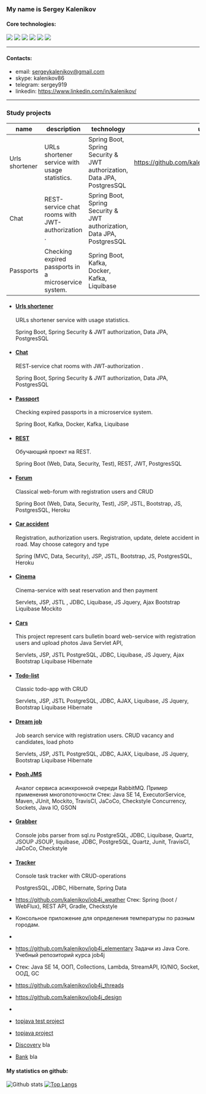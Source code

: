 ### My name is Sergey Kalenikov

#### Core technologies:

![](https://img.shields.io/badge/java-%3E%3D%208%20-orange) ![](https://img.shields.io/badge/Spring-%3E%3D%205.0-brightgreen) ![](https://img.shields.io/badge/maven-3-green) ![](https://img.shields.io/badge/postgres-8-blue) ![](https://img.shields.io/badge/Hibernate-%3E%3D%205.0-yellowgreen) ![](https://img.shields.io/badge/Travis-CI-brightgreen)

---

#### Contacts:

* email: sergeykalenikov@gmail.com
* skype: kalenikov86
* telegram: sergey919
* linkedin: https://www.linkedin.com/in/kalenikov/

---

### Study projects

| name           | description                                          | technology                                                              | url                                             |   |
|----------------|------------------------------------------------------|-------------------------------------------------------------------------|-------------------------------------------------|---|
| Urls shortener | URLs shortener service with usage statistics.        | Spring Boot, Spring Security & JWT authorization, Data JPA, PostgresSQL | https://github.com/kalenikov/job4j_url_shortcut |   |
| Chat           | REST-service chat rooms with JWT-authorization .     | Spring Boot, Spring Security & JWT authorization, Data JPA, PostgresSQL |                                                 |   |
| Passports      | Checking expired passports in a microservice system. | Spring Boot, Kafka, Docker, Kafka, Liquibase                            |                                                 |   |

- #### [Urls shortener](https://github.com/kalenikov/job4j_url_shortcut)
  URLs shortener service with usage statistics.

  Spring Boot, Spring Security & JWT authorization, Data JPA, PostgresSQL


- #### [Chat](https://github.com/kalenikov/job4j_chat)
  REST-service chat rooms with JWT-authorization .

  Spring Boot, Spring Security & JWT authorization, Data JPA, PostgresSQL


- #### [Passport](https://github.com/kalenikov/job4j_passport)
  Checking expired passports in a microservice system.

  Spring Boot, Kafka, Docker, Kafka, Liquibase


- #### [REST](https://github.com/kalenikov/job4j_rest)
  Обучающий проект на REST.

  Spring Boot (Web, Data, Security, Test), REST, JWT, PostgresSQL


- #### [Forum](https://github.com/kalenikov/job4j_forum)
  Classical web-forum with registration users and CRUD

  Spring Boot (Web, Data, Security, Test), JSP, JSTL, Bootstrap, JS, PostgresSQL, Heroku

- #### [Car accident](https://github.com/kalenikov/job4j_car_accident)
  Registration, authorization users. Registration, update, delete accident in road. May choose category and type

  Spring (MVC, Data, Security), JSP, JSTL, Bootstrap, JS, PostgresSQL, Heroku


- #### [Cinema](https://github.com/kalenikov/job4j_cinema)
  Cinema-service with seat reservation and then payment

  Servlets, JSP, JSTL , JDBC, Liquibase, JS Jquery, Ajax Bootstrap Liquibase Mockito


- #### [Cars](https://github.com/kalenikov/job4j_cars)
  This project represent cars bulletin board web-service with registration users and upload photos Java Servlet API,

  Servlets, JSP, JSTL PostgreSQL, JDBC, Liquibase, JS Jquery, Ajax Bootstrap Liquibase Hibernate


- #### [Todo-list](https://github.com/kalenikov/job4j_todo)
  Classic todo-app with CRUD

  Servlets, JSP, JSTL PostgreSQL, JDBC, AJAX, Liquibase, JS Jquery, Bootstrap Liquibase Hibernate

- #### [Dream job](https://github.com/kalenikov/job4j_dreamjob)
  Job search service with registration users. CRUD vacancy and candidates, load photo

  Servlets, JSP, JSTL PostgreSQL, JDBC, AJAX, Liquibase, JS Jquery, Bootstrap Liquibase Hibernate


- #### [Pooh JMS](https://github.com/kalenikov/job4j_pooh)
  Аналог сервиса асинхронной очереди RabbitMQ. Пример применения многопоточности Стек: Java SE 14, ExecutorService,
  Maven, JUnit, Mockito, TravisCI, JaCoCo, Checkstyle Concurrency, Sockets, Java IO, GSON

- #### [Grabber](https://github.com/kalenikov/job4j_grabber)
  Console jobs parser from sql.ru PostgreSQL, JDBC, Liquibase, Quartz, JSOUP JSOUP, liquibase, JDBC, PostgreSQL, Quartz,
  Junit, TravisCI, JaCoCo, Checkstyle

- #### [Tracker](https://github.com/kalenikov/job4j_tracker)
  Console task tracker with CRUD-operations

  PostgresSQL, JDBC, Hibernate, Spring Data


- https://github.com/kalenikov/job4j_weather
  Стек: Spring (boot / WebFlux), REST API, Gradle, Checkstyle
- Консольное приложение для определения температуры по разным городам.
-
- https://github.com/kalenikov/job4j_elementary
  Задачи из Java Core. Учебный репозиторий курса job4j
- Стек: Java SE 14, ООП, Collections, Lambda, StreamAPI, IO/NIO, Socket, ООД, GC

- https://github.com/kalenikov/job4j_threads
- https://github.com/kalenikov/job4j_design
-

- [topjava test project](https://github.com/kalenikov/JavaRushIntership)

- [topjava project](https://github.com/kalenikov/topjava)


- [Discovery](https://github.com/kalenikov/job4j_discovery) bla


- [Bank](https://github.com/kalenikov/job4j_bank) bla

#### My statistics on github:

![Github stats](https://github-readme-stats.vercel.app/api?username=kalenikov&hide=stars,prs,issues,contribs)
[![Top Langs](https://github-readme-stats.vercel.app/api/top-langs/?username=kalenikov&layout=compact)](https://github.com/kalenikov/github-readme-stats)
